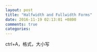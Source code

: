 ```yaml
---
layout: post
title: "Halfwidth and Fullwidth Forms"
date: 2016-11-19 02:13:01 +0800
comments: true
categories: 
---
```

ctrl+A，格式，大小写

